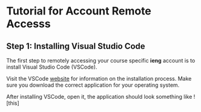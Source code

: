 # Tutorial for Account Remote Accesss

## Step 1: Installing Visual Studio Code

The first step to remotely accessing your course specific **ieng** account is to install Visual Studio Code (VSCode).  

Visit the VSCode [website](https://code.visualstudio.com/Download) for information on the installation process. 
Make sure you download the correct application for your operating system.

After installing VSCode, open it, the application should look something like ![this]


